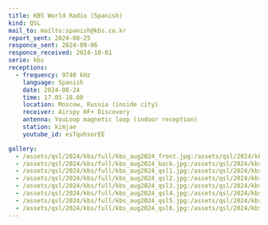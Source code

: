 ```yaml
---
title: KBS World Radio (Spanish)
kind: QSL
mail_to: mailto:spanish@kbs.co.kr
report_sent: 2024-08-25
responce_sent: 2024-09-06
responce_received: 2024-10-01
serie: kbs
receptions:
  - frequency: 9740 kHz
    language: Spanish
    date: 2024-08-24
    time: 17.05-18.00
    location: Moscow, Russia (inside city)
    receiver: Airspy HF+ Discovery
    antenna: YouLoop magnetic loop (indoor reception)
    station: kimjae
    youtube_id: esTquhsorEE

gallery:
  - /assets/qsl/2024/kbs/full/kbs_aug2024_front.jpg:/assets/qsl/2024/kbs/small/kbs_aug2024_front.jpg
  - /assets/qsl/2024/kbs/full/kbs_aug2024_back.jpg:/assets/qsl/2024/kbs/small/kbs_aug2024_back.jpg
  - /assets/qsl/2024/kbs/full/kbs_aug2024_qsl1.jpg:/assets/qsl/2024/kbs/small/kbs_aug2024_qsl1.jpg
  - /assets/qsl/2024/kbs/full/kbs_aug2024_qsl2.jpg:/assets/qsl/2024/kbs/small/kbs_aug2024_qsl2.jpg
  - /assets/qsl/2024/kbs/full/kbs_aug2024_qsl3.jpg:/assets/qsl/2024/kbs/small/kbs_aug2024_qsl3.jpg
  - /assets/qsl/2024/kbs/full/kbs_aug2024_qsl4.jpg:/assets/qsl/2024/kbs/small/kbs_aug2024_qsl4.jpg
  - /assets/qsl/2024/kbs/full/kbs_aug2024_qsl5.jpg:/assets/qsl/2024/kbs/small/kbs_aug2024_qsl5.jpg
  - /assets/qsl/2024/kbs/full/kbs_aug2024_qsl6.jpg:/assets/qsl/2024/kbs/small/kbs_aug2024_qsl6.jpg
---
```

